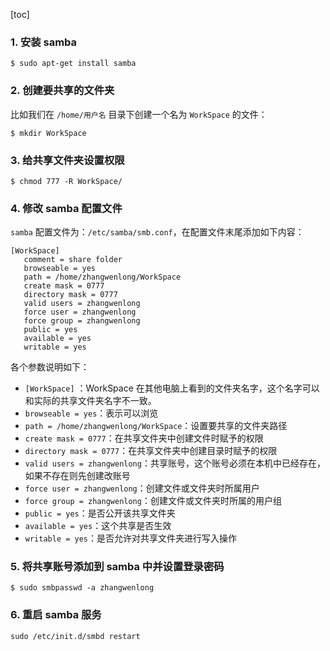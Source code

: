 [toc]

### 1. 安装 samba

```shell
$ sudo apt-get install samba
```

### 2. 创建要共享的文件夹

比如我们在 `/home/用户名` 目录下创建一个名为 `WorkSpace` 的文件：

```shell
$ mkdir WorkSpace
```

### 3. 给共享文件夹设置权限

```shell
$ chmod 777 -R WorkSpace/
```

### 4. 修改 samba 配置文件

`samba` 配置文件为：`/etc/samba/smb.conf`，在配置文件末尾添加如下内容：

```
[WorkSpace]
   comment = share folder
   browseable = yes
   path = /home/zhangwenlong/WorkSpace
   create mask = 0777
   directory mask = 0777
   valid users = zhangwenlong
   force user = zhangwenlong
   force group = zhangwenlong
   public = yes
   available = yes
   writable = yes
```

各个参数说明如下：
+ `[WorkSpace]` ：WorkSpace 在其他电脑上看到的文件夹名字，这个名字可以和实际的共享文件夹名字不一致。
+ `browseable = yes`：表示可以浏览
+ `path = /home/zhangwenlong/WorkSpace`：设置要共享的文件夹路径
+ `create mask = 0777`：在共享文件夹中创建文件时赋予的权限
+ `directory mask = 0777`：在共享文件夹中创建目录时赋予的权限
+ `valid users = zhangwenlong`：共享账号，这个账号必须在本机中已经存在，如果不存在则先创建改账号
+ `force user = zhangwenlong`：创建文件或文件夹时所属用户
+ `force group = zhangwenlong`：创建文件或文件夹时所属的用户组
+ `public = yes`：是否公开该共享文件夹
+ `available = yes`：这个共享是否生效
+ `writable = yes`：是否允许对共享文件夹进行写入操作

### 5. 将共享账号添加到 samba 中并设置登录密码

```shell
$ sudo smbpasswd -a zhangwenlong
```

### 6. 重启 samba 服务

```shell
sudo /etc/init.d/smbd restart
```

